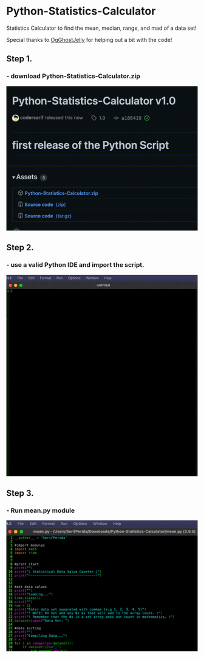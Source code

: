 # Python-Statistics-Calculator

Statistics Calculator to find the mean, median, range, and mad of a data set!

Special thanks to <a href="https://github.com/OgGhostJelly" target="_blank">OgGhostJelly</a> for helping out a bit with the code!

<h2>Step 1.</h1>
<h3>- download Python-Statistics-Calculator.zip</h3>
<img src="https://raw.githubusercontent.com/coderserif/Python-Statistics-Calculator/main/gifs/1.gif"><img>

<h2>Step 2.</h1>
<h3>- use a valid Python IDE and import the script.</h3>
<img src="https://raw.githubusercontent.com/coderserif/Python-Statistics-Calculator/main/gifs/2.gif"><img>

<h2>Step 3.</h1>
<h3>- Run mean.py module</h3>
<img src="https://raw.githubusercontent.com/coderserif/Python-Statistics-Calculator/main/gifs/3.gif"><img>
